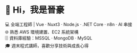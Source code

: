 # 👋 Hi，我是晉豪

💻 全端工程師 | Vue · Nuxt3 · Node.js · .NET Core · n8n · AI 串接  
🌐 熟悉 AWS 環境建置、EC2 系統架構  
🗄️ 資料庫經驗：MSSQL · MongoDB · MySQL  
🎓 週末程式講師，喜歡分享技術與成長心得
